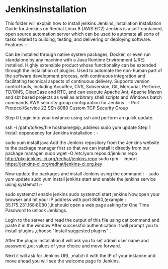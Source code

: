 # JenkinsInstallation
This folder will explain how to install jenkins
Jenkins_installation
Installation Guide for Jenkins on Redhat Linux 8 (AWS EC2)
Jenkins is a self-contained, open source automation server which can be used to automate all sorts of tasks related to building, testing, and delivering or deploying software.
Features :-

Can be installed through native system packages, Docker, or even run standalone by any machine with a Java Runtime Environment (JRE) installed.
Highly extensible product whose functionality can be extended through the installation of plugins.
Used to automate the non-human part of the software development process, with continuous integration and facilitating technical aspects of continuous delivery.
Supports version control tools, including AccuRev, CVS, Subversion, Git, Mercurial, Perforce, TD/OMS, ClearCase and RTC, and can execute Apache Ant, Apache Maven and sbt based projects as well as arbitrary shell scripts and Windows batch commands
AWS security group configuration for Jenkins : -
Port	Protocol/Service
22	SSh
8080	Custom TCP
Security Group

Step 0
Login into your instance using ssh and perform an quick update.

ssh -i /path/to/key/file hostname@ip_address
sudo yum update 
Step 1
Install dependency for Jenkins installation : -

sudo yum install java
Add the Jenkins repository from the Jenkins website to the package manager first so that we can install it directly from our package manager.
sudo wget -O /etc/yum.repos.d/jenkins.repo http://pkg.jenkins-ci.org/redhat/jenkins.repo
sudo rpm --import https://jenkins-ci.org/redhat/jenkins-ci.org.key

Now update the packages and install Jenkins using the command : -
sudo yum update
sudo yum install jenkins
start and enable the jenkins service using systemctl :-

sudo systemctl enable jenkins
sudo systemctl start jenkins
Now,open your browser and hit your IP address with port 8080,(example : 35.175.231.168:8080 ),it should open a web page asking for One Time Password to unlock Jenkings.



Login to the server and read the output of this file using cat command and paste it in the window.After successful authentication it will prompt you to install plugins ,choose "Install suggested plugins" . 


After the plugin installation it will ask you to set admin user name and password ,put values of your choice and move forward. 



Next it will ask for Jenkins URL ,match it with the IP of your instance and move ahead you will see the welcome page fo Jenkins.



 
